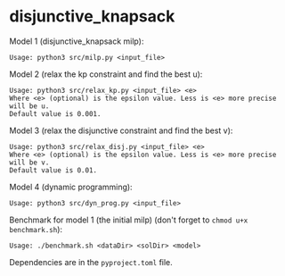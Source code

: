 # disjunctive_knapsack

Model 1 (disjunctive_knapsack milp):

```text
Usage: python3 src/milp.py <input_file>
```

Model 2 (relax the kp constraint and find the best u):

```text
Usage: python3 src/relax_kp.py <input_file> <e>
Where <e> (optional) is the epsilon value. Less is <e> more precise will be u.
Default value is 0.001.
```

Model 3 (relax the disjunctive constraint and find the best v):

```text
Usage: python3 src/relax_disj.py <input_file> <e>
Where <e> (optional) is the epsilon value. Less is <e> more precise will be v.
Default value is 0.01.
```

Model 4 (dynamic programming):

```text
Usage: python3 src/dyn_prog.py <input_file>
```

Benchmark for model 1 (the initial milp) (don't forget to `chmod u+x benchmark.sh`):

```text
Usage: ./benchmark.sh <dataDir> <solDir> <model>
```

Dependencies are in the `pyproject.toml` file.
